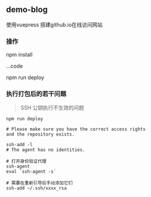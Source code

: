 ## demo-blog

使用vuepress 搭建github.io在线访问网站
### 操作

npm install

...code

npm run deploy

### 执行打包后的若干问题

> SSH 公钥执行不生效的问题
```
npm run deploy 

# Please make sure you have the correct access rights
and the repository exists.

ssh-add -l
# The agent has no identities.

# 打开身份验证代理
ssh-agent 
eval `ssh-agent -s`

# 需要在重新引导后手动添加它们
ssh-add ~/.ssh/xxxx_rsa

```
